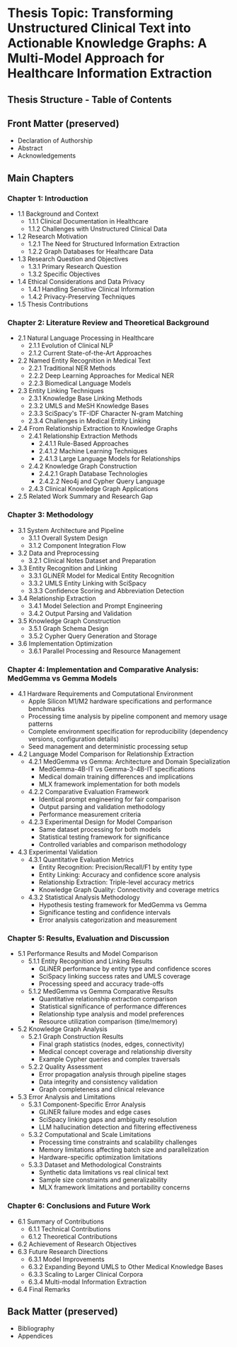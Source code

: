 # Thesis Topic: Transforming Unstructured Clinical Text into Actionable Knowledge Graphs: A Multi-Model Approach for Healthcare Information Extraction

## Thesis Structure - Table of Contents

## Front Matter (preserved)

- Declaration of Authorship
- Abstract  
- Acknowledgements

## Main Chapters

### Chapter 1: Introduction

- 1.1 Background and Context
  - 1.1.1 Clinical Documentation in Healthcare
  - 1.1.2 Challenges with Unstructured Clinical Data
- 1.2 Research Motivation
  - 1.2.1 The Need for Structured Information Extraction
  - 1.2.2 Graph Databases for Healthcare Data
- 1.3 Research Question and Objectives
  - 1.3.1 Primary Research Question
  - 1.3.2 Specific Objectives
- 1.4 Ethical Considerations and Data Privacy
  - 1.4.1 Handling Sensitive Clinical Information
  - 1.4.2 Privacy-Preserving Techniques
- 1.5 Thesis Contributions

### Chapter 2: Literature Review and Theoretical Background

- 2.1 Natural Language Processing in Healthcare
  - 2.1.1 Evolution of Clinical NLP
  - 2.1.2 Current State-of-the-Art Approaches
- 2.2 Named Entity Recognition in Medical Text
  - 2.2.1 Traditional NER Methods
  - 2.2.2 Deep Learning Approaches for Medical NER
  - 2.2.3 Biomedical Language Models
- 2.3 Entity Linking Techniques
  - 2.3.1 Knowledge Base Linking Methods
  - 2.3.2 UMLS and MeSH Knowledge Bases
  - 2.3.3 SciSpacy's TF-IDF Character N-gram Matching
  - 2.3.4 Challenges in Medical Entity Linking
- 2.4 From Relationship Extraction to Knowledge Graphs
  - 2.4.1 Relationship Extraction Methods
    - 2.4.1.1 Rule-Based Approaches
    - 2.4.1.2 Machine Learning Techniques
    - 2.4.1.3 Large Language Models for Relationships
  - 2.4.2 Knowledge Graph Construction
    - 2.4.2.1 Graph Database Technologies
    - 2.4.2.2 Neo4j and Cypher Query Language
  - 2.4.3 Clinical Knowledge Graph Applications
- 2.5 Related Work Summary and Research Gap

### Chapter 3: Methodology

- 3.1 System Architecture and Pipeline
  - 3.1.1 Overall System Design
  - 3.1.2 Component Integration Flow
- 3.2 Data and Preprocessing
  - 3.2.1 Clinical Notes Dataset and Preparation
- 3.3 Entity Recognition and Linking
  - 3.3.1 GLiNER Model for Medical Entity Recognition
  - 3.3.2 UMLS Entity Linking with SciSpacy
  - 3.3.3 Confidence Scoring and Abbreviation Detection
- 3.4 Relationship Extraction
  - 3.4.1 Model Selection and Prompt Engineering
  - 3.4.2 Output Parsing and Validation
- 3.5 Knowledge Graph Construction
  - 3.5.1 Graph Schema Design
  - 3.5.2 Cypher Query Generation and Storage
- 3.6 Implementation Optimization
  - 3.6.1 Parallel Processing and Resource Management

### Chapter 4: Implementation and Comparative Analysis: MedGemma vs Gemma Models

- 4.1 Hardware Requirements and Computational Environment
  - Apple Silicon M1/M2 hardware specifications and performance benchmarks
  - Processing time analysis by pipeline component and memory usage patterns
  - Complete environment specification for reproducibility (dependency versions, configuration details)
  - Seed management and deterministic processing setup
- 4.2 Language Model Comparison for Relationship Extraction
  - 4.2.1 MedGemma vs Gemma: Architecture and Domain Specialization
    - MedGemma-4B-IT vs Gemma-3-4B-IT specifications
    - Medical domain training differences and implications
    - MLX framework implementation for both models
  - 4.2.2 Comparative Evaluation Framework
    - Identical prompt engineering for fair comparison
    - Output parsing and validation methodology
    - Performance measurement criteria
  - 4.2.3 Experimental Design for Model Comparison
    - Same dataset processing for both models
    - Statistical testing framework for significance
    - Controlled variables and comparison methodology
- 4.3 Experimental Validation
  - 4.3.1 Quantitative Evaluation Metrics
    - Entity Recognition: Precision/Recall/F1 by entity type
    - Entity Linking: Accuracy and confidence score analysis
    - Relationship Extraction: Triple-level accuracy metrics
    - Knowledge Graph Quality: Connectivity and coverage metrics
  - 4.3.2 Statistical Analysis Methodology
    - Hypothesis testing framework for MedGemma vs Gemma
    - Significance testing and confidence intervals
    - Error analysis categorization and measurement

### Chapter 5: Results, Evaluation and Discussion

- 5.1 Performance Results and Model Comparison
  - 5.1.1 Entity Recognition and Linking Results
    - GLiNER performance by entity type and confidence scores
    - SciSpacy linking success rates and UMLS coverage
    - Processing speed and accuracy trade-offs
  - 5.1.2 MedGemma vs Gemma Comparative Results
    - Quantitative relationship extraction comparison
    - Statistical significance of performance differences
    - Relationship type analysis and model preferences
    - Resource utilization comparison (time/memory)
- 5.2 Knowledge Graph Analysis
  - 5.2.1 Graph Construction Results
    - Final graph statistics (nodes, edges, connectivity)
    - Medical concept coverage and relationship diversity
    - Example Cypher queries and complex traversals
  - 5.2.2 Quality Assessment
    - Error propagation analysis through pipeline stages
    - Data integrity and consistency validation
    - Graph completeness and clinical relevance
- 5.3 Error Analysis and Limitations
  - 5.3.1 Component-Specific Error Analysis
    - GLiNER failure modes and edge cases
    - SciSpacy linking gaps and ambiguity resolution
    - LLM hallucination detection and filtering effectiveness
  - 5.3.2 Computational and Scale Limitations
    - Processing time constraints and scalability challenges
    - Memory limitations affecting batch size and parallelization
    - Hardware-specific optimization limitations
  - 5.3.3 Dataset and Methodological Constraints
    - Synthetic data limitations vs real clinical text
    - Sample size constraints and generalizability
    - MLX framework limitations and portability concerns

### Chapter 6: Conclusions and Future Work

- 6.1 Summary of Contributions
  - 6.1.1 Technical Contributions
  - 6.1.2 Theoretical Contributions
- 6.2 Achievement of Research Objectives
- 6.3 Future Research Directions
  - 6.3.1 Model Improvements
  - 6.3.2 Expanding Beyond UMLS to Other Medical Knowledge Bases
  - 6.3.3 Scaling to Larger Clinical Corpora
  - 6.3.4 Multi-modal Information Extraction
- 6.4 Final Remarks

## Back Matter (preserved)

- Bibliography
- Appendices
